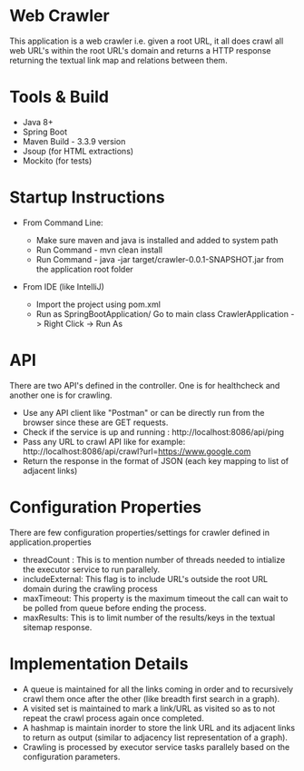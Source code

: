 # Web Crawler

This application is a web crawler i.e. given a root URL, it all does crawl all web URL's within the root URL's domain and returns a HTTP response returning the textual link map and relations between them.

# Tools & Build

* Java 8+
* Spring Boot
* Maven Build - 3.3.9 version
* Jsoup (for HTML extractions)
* Mockito (for tests)

# Startup Instructions

* From Command Line:
    * Make sure maven and java is installed and added to system path
    * Run Command - mvn clean install
    * Run Command - java -jar target/crawler-0.0.1-SNAPSHOT.jar from the application root folder
    
* From IDE (like IntelliJ)
    * Import the project using pom.xml
    * Run as SpringBootApplication/ Go to main class CrawlerApplication -> Right Click -> Run As 
  
# API

There are two API's defined in the controller. One is for healthcheck and another one is for crawling.

* Use any API client like "Postman" or can be directly run from the browser since these are GET requests.
* Check if the service is up and running : http://localhost:8086/api/ping
* Pass any URL to crawl API like for example: http://localhost:8086/api/crawl?url=https://www.google.com
* Return the response in the format of JSON (each key mapping to list of adjacent links)

# Configuration Properties

There are few configuration properties/settings for crawler defined in application.properties 

* threadCount : This is to mention number of threads needed to intialize the executor service to run parallely.
* includeExternal: This flag is to include URL's outside the root URL domain during the crawling process
* maxTimeout: This property is the maximum timeout the call can wait to be polled from queue before ending the process.
* maxResults: This is to limit number of the results/keys in the textual sitemap response.

# Implementation Details

* A queue is maintained for all the links coming in order and to recursively crawl them once after the other (like breadth first search in a graph).
* A visited set is maintained to mark a link/URL as visited so as to not repeat the crawl process again once completed.
* A hashmap is maintain inorder to store the link URL and its adjacent links to return as output (similar to adjacency list representation of a graph).
* Crawling is processed by executor service tasks parallely based on the configuration parameters.
